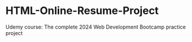 # HTML-Online-Resume-Project
Udemy course: The complete 2024 Web Development Bootcamp practice project
